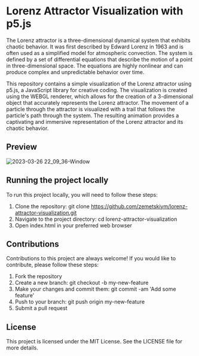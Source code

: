 # Lorenz Attractor Visualization with p5.js

The Lorenz attractor is a three-dimensional dynamical system that exhibits chaotic behavior. It was first described by Edward Lorenz in 1963 and is often used as a simplified model for atmospheric convection. The system is defined by a set of differential equations that describe the motion of a point in three-dimensional space. The equations are highly nonlinear and can produce complex and unpredictable behavior over time.

This repository contains a simple visualization of the Lorenz attractor using p5.js, a JavaScript library for creative coding. The visualization is created using the WEBGL renderer, which allows for the creation of a 3-dimensional object that accurately represents the Lorenz attractor. The movement of a particle through the attractor is visualized with a trail that follows the particle's path through the system. The resulting animation provides a captivating and immersive representation of the Lorenz attractor and its chaotic behavior.

## Preview
![2023-03-26 22_09_36-Window](https://user-images.githubusercontent.com/122832270/228112928-8fd0003b-b944-4093-b35f-b77e24680066.png)

## Running the project locally
To run this project locally, you will need to follow these steps:

1. Clone the repository: git clone https://github.com/zemetskiym/lorenz-attractor-visualization.git
2. Navigate to the project directory: cd lorenz-attractor-visualization
3. Open index.html in your preferred web browser

## Contributions
Contributions to this project are always welcome! If you would like to contribute, please follow these steps:

1. Fork the repository
2. Create a new branch: git checkout -b my-new-feature
3. Make your changes and commit them: git commit -am 'Add some feature'
4. Push to your branch: git push origin my-new-feature
5. Submit a pull request

## License
This project is licensed under the MIT License. See the LICENSE file for more details.
